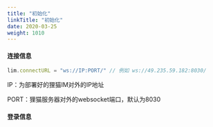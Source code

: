 ```yaml
---
title: "初始化"
linkTitle: "初始化"
date: 2020-03-25
weight: 1010
---
```


#### 连接信息

```Javascript
lim.connectURL = "ws://IP:PORT/" // 例如 ws://49.235.59.182:8030/
```

IP：为部署好的狸猫IM对外的IP地址

PORT：狸猫服务器对外的websocket端口，默认为8030

#### 登录信息
